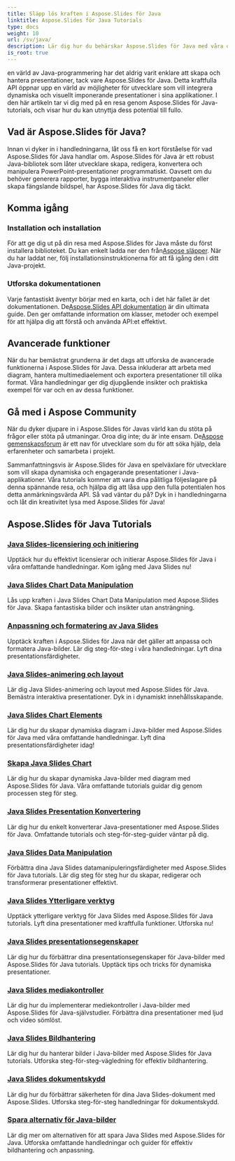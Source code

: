 ```yaml
---
title: Släpp lös kraften i Aspose.Slides för Java
linktitle: Aspose.Slides för Java Tutorials
type: docs
weight: 10
url: /sv/java/
description: Lär dig hur du behärskar Aspose.Slides för Java med våra omfattande handledningar. Steg-för-steg-guide för att använda detta kraftfulla Java API för presentationer.
is_root: true
---
```


en värld av Java-programmering har det aldrig varit enklare att skapa och hantera presentationer, tack vare Aspose.Slides för Java. Detta kraftfulla API öppnar upp en värld av möjligheter för utvecklare som vill integrera dynamiska och visuellt imponerande presentationer i sina applikationer. I den här artikeln tar vi dig med på en resa genom Aspose.Slides för Java-tutorials, och visar hur du kan utnyttja dess potential till fullo.

## Vad är Aspose.Slides för Java?

Innan vi dyker in i handledningarna, låt oss få en kort förståelse för vad Aspose.Slides för Java handlar om. Aspose.Slides för Java är ett robust Java-bibliotek som låter utvecklare skapa, redigera, konvertera och manipulera PowerPoint-presentationer programmatiskt. Oavsett om du behöver generera rapporter, bygga interaktiva instrumentpaneler eller skapa fängslande bildspel, har Aspose.Slides för Java dig täckt.

## Komma igång

### Installation och installation

För att ge dig ut på din resa med Aspose.Slides för Java måste du först installera biblioteket. Du kan enkelt ladda ner den från[Aspose släpper](https://releases.aspose.com/slides/java/). När du har laddat ner, följ installationsinstruktionerna för att få igång den i ditt Java-projekt.

### Utforska dokumentationen

 Varje fantastiskt äventyr börjar med en karta, och i det här fallet är det dokumentationen. De[Aspose.Slides API dokumentation](https://reference.aspose.com/slides/java/) är din ultimata guide. Den ger omfattande information om klasser, metoder och exempel för att hjälpa dig att förstå och använda API:et effektivt.

## Avancerade funktioner

När du har bemästrat grunderna är det dags att utforska de avancerade funktionerna i Aspose.Slides för Java. Dessa inkluderar att arbeta med diagram, hantera multimediaelement och exportera presentationer till olika format. Våra handledningar ger dig djupgående insikter och praktiska exempel för var och en av dessa funktioner.

## Gå med i Aspose Community

När du dyker djupare in i Aspose.Slides för Javas värld kan du stöta på frågor eller stöta på utmaningar. Oroa dig inte; du är inte ensam. De[Aspose gemenskapsforum](https://forum.aspose.com/) är ett nav för utvecklare som du för att söka hjälp, dela erfarenheter och samarbeta i projekt.

Sammanfattningsvis är Aspose.Slides för Java en spelväxlare för utvecklare som vill skapa dynamiska och engagerande presentationer i Java-applikationer. Våra tutorials kommer att vara dina pålitliga följeslagare på denna spännande resa, och hjälpa dig att låsa upp den fulla potentialen hos detta anmärkningsvärda API. Så vad väntar du på? Dyk in i handledningarna och låt din kreativitet lysa med Aspose.Slides för Java!

## Aspose.Slides för Java Tutorials
### [Java Slides-licensiering och initiering](./licensing-and-initialization/)
Upptäck hur du effektivt licensierar och initierar Aspose.Slides för Java i våra omfattande handledningar. Kom igång med Java Slides nu!
### [Java Slides Chart Data Manipulation](./chart-data-manipulation/)
Lås upp kraften i Java Slides Chart Data Manipulation med Aspose.Slides för Java. Skapa fantastiska bilder och insikter utan ansträngning.
### [Anpassning och formatering av Java Slides](./customization-and-formatting/)
Upptäck kraften i Aspose.Slides för Java när det gäller att anpassa och formatera Java-bilder. Lär dig steg-för-steg i våra handledningar. Lyft dina presentationsfärdigheter.
### [Java Slides-animering och layout](./animation-and-layout/)
Lär dig Java Slides-animering och layout med Aspose.Slides för Java. Bemästra interaktiva presentationer. Dyk in i dynamiskt innehållsskapande.
### [Java Slides Chart Elements](./chart-elements/)
Lär dig hur du skapar dynamiska diagram i Java-bilder med Aspose.Slides för Java med våra omfattande handledningar. Lyft dina presentationsfärdigheter idag!
### [Skapa Java Slides Chart](./chart-creation/)
Lär dig hur du skapar dynamiska Java-bilder med diagram med Aspose.Slides för Java. Våra omfattande tutorials guidar dig genom processen steg för steg.
### [Java Slides Presentation Konvertering](./presentation-conversion/)
Lär dig hur du enkelt konverterar Java-presentationer med Aspose.Slides för Java. Omfattande tutorials och steg-för-steg-guider väntar på dig.
### [Java Slides Data Manipulation](./data-manipulation/)
Förbättra dina Java Slides datamanipuleringsfärdigheter med Aspose.Slides för Java tutorials. Lär dig steg för steg hur du skapar, redigerar och transformerar presentationer effektivt.
### [Java Slides Ytterligare verktyg](./additional-utilities/)
Upptäck ytterligare verktyg för Java Slides med Aspose.Slides för Java tutorials. Lyft dina presentationer med kraftfulla funktioner. Utforska nu!
### [Java Slides presentationsegenskaper](./presentation-properties/)
Lär dig hur du förbättrar dina presentationsegenskaper för Java-bilder med Aspose.Slides för Java tutorials. Upptäck tips och tricks för dynamiska presentationer.
### [Java Slides mediakontroller](./media-controls/)
Lär dig hur du implementerar mediekontroller i Java-bilder med Aspose.Slides för Java-självstudier. Förbättra dina presentationer med ljud och video sömlöst.
### [Java Slides Bildhantering](./image-handling/)
Lär dig hur du hanterar bilder i Java-bilder med Aspose.Slides för Java tutorials. Utforska steg-för-steg-vägledning för effektiv bildhantering.
### [Java Slides dokumentskydd](./document-protection/)
Lär dig hur du förbättrar säkerheten för dina Java Slides-dokument med Aspose.Slides. Utforska steg-för-steg handledningar för dokumentskydd.
### [Spara alternativ för Java-bilder](./saving-options/)
Lär dig mer om alternativen för att spara Java Slides med Aspose.Slides för Java. Utforska omfattande handledningar och guider för effektiv bildhantering och anpassning.
